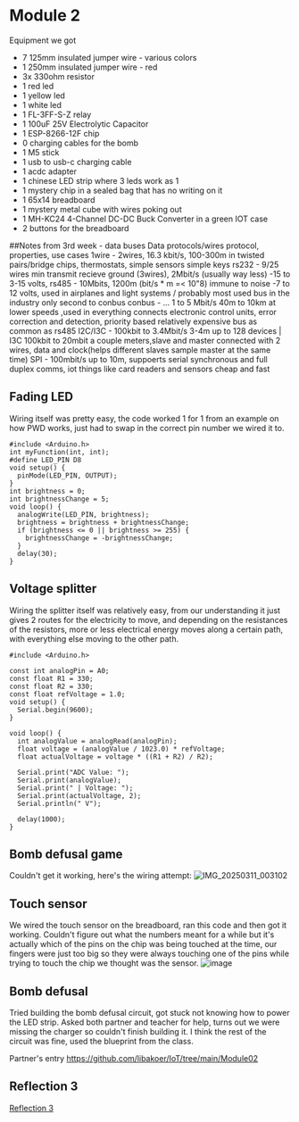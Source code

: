 # Module 2
Equipment we got
- 7 125mm insulated jumper wire - various colors
- 1 250mm insulated jumper wire - red
- 3x 330ohm resistor
- 1 red led
- 1 yellow led
- 1 white led
- 1 FL-3FF-S-Z relay 
- 1 100uF 25V Electrolytic Capacitor
- 1 ESP-8266-12F chip
- 0 charging cables for the bomb
- 1 M5 stick
- 1 usb to usb-c charging cable
- 1 acdc adapter 
- 1 chinese LED strip where 3 leds work as 1
- 1 mystery chip in a sealed bag that has no writing on it
- 1 65x14 breadboard
- 1 mystery metal cube with wires poking out
- 1 MH-KC24 4-Channel DC-DC Buck Converter in a green IOT case
- 2 buttons for the breadboard

##Notes from 3rd week  - data buses
Data protocols/wires
protocol,  properties, use cases
1wire - 2wires, 16.3 kbit/s, 100-300m in twisted pairs/bridge chips, thermostats, simple sensors simple keys
rs232 - 9/25 wires min transmit recieve ground (3wires),  2Mbit/s (usually way less) -15 to 3-15 volts,
rs485 - 10Mbits, 1200m (bit/s * m =< 10"8) immune to noise -7 to 12 volts, used in airplanes and light systems / probably most used bus in the industry only second to conbus
conbus - ... 1 to 5 Mbit/s 40m to 10km at lower speeds ,used in everything connects electronic control units, error correction and detection, priority based relatively expensive bus as common as rs485
I2C/I3C - 100kbit to 3.4Mbit/s 3-4m up to 128 devices | I3C 100kbit to 20mbit a couple meters,slave and master connected with 2 wires, data and clock(helps different slaves sample master at the same time)
SPI - 100mbit/s up to 10m, suppoerts serial synchronous and full duplex comms, iot things like card readers and sensors cheap and fast 


## Fading LED
Wiring itself was pretty easy, the code worked 1 for 1 from an example on how PWD works, just had to swap in the correct pin number we wired it to.
```
#include <Arduino.h>
int myFunction(int, int);
#define LED_PIN D8
void setup() {
  pinMode(LED_PIN, OUTPUT);
}
int brightness = 0;
int brightnessChange = 5;
void loop() {
  analogWrite(LED_PIN, brightness);
  brightness = brightness + brightnessChange;
  if (brightness <= 0 || brightness >= 255) {
    brightnessChange = -brightnessChange;
  }
  delay(30);
}
```

## Voltage splitter
Wiring the splitter itself was relatively easy, from our understanding it just gives 2 routes for the electricity to move, and depending on the resistances of the resistors, more or less electrical energy moves along a certain path, with everything else moving to the other path.

```
#include <Arduino.h>

const int analogPin = A0; 
const float R1 = 330;
const float R2 = 330;
const float refVoltage = 1.0;
void setup() {
  Serial.begin(9600);
}

void loop() {
  int analogValue = analogRead(analogPin);
  float voltage = (analogValue / 1023.0) * refVoltage; 
  float actualVoltage = voltage * ((R1 + R2) / R2);

  Serial.print("ADC Value: ");
  Serial.print(analogValue);
  Serial.print(" | Voltage: ");
  Serial.print(actualVoltage, 2);
  Serial.println(" V");

  delay(1000);
}
```

## Bomb defusal game
Couldn't get it working, here's the wiring attempt:
![IMG_20250311_003102](https://github.com/user-attachments/assets/0e285739-910a-4b35-a2ab-ceac0918a846)


## Touch sensor
We wired the touch sensor on the breadboard, ran this code and then got it working. Couldn't figure out what the numbers meant for a while but it's actually which of the pins on the chip was being touched at the time, our fingers were just too big so they were always touching one of the pins while trying to touch the chip we thought was the sensor.
![image](https://github.com/user-attachments/assets/50ad6e7a-049c-42f9-9cda-4c6f640c47b6)
## Bomb defusal
Tried building the bomb defusal circuit, got stuck not knowing how to power the LED strip. Asked both partner and teacher for help, turns out we were missing the charger so couldn't finish building it. I think the rest of the circuit was fine, used the blueprint from the class.

Partner's entry https://github.com/libakoer/IoT/tree/main/Module02


## Reflection 3
[Reflection 3](/Reflections/ref03.md)


